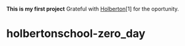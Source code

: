 **This is my first project**
Grateful with [Holberton](https://www.holbertonschool.com/co)[1] for the oportunity.
# holbertonschool-zero_day
